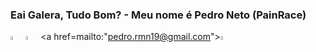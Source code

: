 ### Eai Galera, Tudo Bom? - Meu nome é Pedro Neto (PainRace)


<a href="https://www.instagram.com/pedro.rmn19/"><img width="4%" class="teste" src="https://cdn-icons-png.flaticon.com/512/2111/2111463.png"></a>
<a href="https://www.facebook.com/profile.php?id=100029653882575"><img width="4%" class="teste" src="https://cdn-icons-png.flaticon.com/512/733/733547.png"></a>
<a href=mailto:"pedro.rmn19@gmail.com"><img width="4%" class="teste" src="https://cdn-icons.flaticon.com/png/512/2504/premium/2504727.png?token=exp=1659449508~hmac=26cc305a7528164c9a16ce743c278b08"></a>
